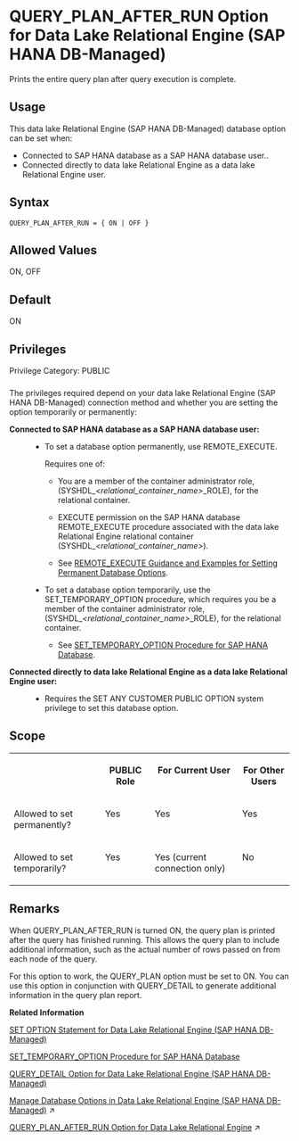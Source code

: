 <!-- loio60575248dc354201b6191e03d24b21fc -->

# QUERY\_PLAN\_AFTER\_RUN Option for Data Lake Relational Engine \(SAP HANA DB-Managed\)

Prints the entire query plan after query execution is complete.



<a name="loio60575248dc354201b6191e03d24b21fc__section_dzz_4jj_kyb"/>

## Usage

This data lake Relational Engine \(SAP HANA DB-Managed\) database option can be set when:

-   Connected to SAP HANA database as a SAP HANA database user..
-   Connected directly to data lake Relational Engine as a data lake Relational Engine user.



<a name="loio60575248dc354201b6191e03d24b21fc__section_i3k_cdt_lrb"/>

## Syntax

```
QUERY_PLAN_AFTER_RUN = { ON | OFF }
```



<a name="loio60575248dc354201b6191e03d24b21fc__section_swt_cdt_lrb"/>

## Allowed Values

ON, OFF



<a name="loio60575248dc354201b6191e03d24b21fc__section_c2r_ddt_lrb"/>

## Default

ON



<a name="loio60575248dc354201b6191e03d24b21fc__section_jy2_btb_dxb"/>

## Privileges

Privilege Category: PUBLIC



### 

The privileges required depend on your data lake Relational Engine \(SAP HANA DB-Managed\) connection method and whether you are setting the option temporarily or permanently:


<dl>
<dt><b>

Connected to SAP HANA database as a SAP HANA database user:

</b></dt>
<dd>

-   To set a database option permanently, use REMOTE\_EXECUTE.

    Requires one of:

    -   You are a member of the container administrator role, \(SYSHDL\_*<relational\_container\_name\>*\_ROLE\), for the relational container.
    -   EXECUTE permission on the SAP HANA database REMOTE\_EXECUTE procedure associated with the data lake Relational Engine relational container \(SYSHDL\_*<relational\_container\_name\>*\).

    -   See [REMOTE\_EXECUTE Guidance and Examples for Setting Permanent Database Options](remote-execute-guidance-and-examples-for-setting-permanent-database-options-0023bea.md).


-   To set a database option temporarily, use the SET\_TEMPORARY\_OPTION procedure, which requires you be a member of the container administrator role, \(SYSHDL\_*<relational\_container\_name\>*\_ROLE\), for the relational container.

    -   See [SET\_TEMPORARY\_OPTION Procedure for SAP HANA Database](../080-sap-hana-database-for-data-lake-relational-engine/set-temporary-option-procedure-for-sap-hana-database-abcd703.md).





</dd><dt><b>

Connected directly to data lake Relational Engine as a data lake Relational Engine user:

</b></dt>
<dd>

-   Requires the SET ANY CUSTOMER PUBLIC OPTION system privilege to set this database option.



</dd>
</dl>



<a name="loio60575248dc354201b6191e03d24b21fc__section_dml_2dt_lrb"/>

## Scope


<table>
<tr>
<th valign="top">

 

</th>
<th valign="top">

PUBLIC Role

</th>
<th valign="top">

For Current User

</th>
<th valign="top">

For Other Users

</th>
</tr>
<tr>
<td valign="top">

Allowed to set permanently?

</td>
<td valign="top">

Yes

</td>
<td valign="top">

Yes

</td>
<td valign="top">

Yes

</td>
</tr>
<tr>
<td valign="top">

Allowed to set temporarily?

</td>
<td valign="top">

Yes

</td>
<td valign="top">

Yes \(current connection only\)

</td>
<td valign="top">

No

</td>
</tr>
</table>



<a name="loio60575248dc354201b6191e03d24b21fc__section_ohf_fdt_lrb"/>

## Remarks

When QUERY\_PLAN\_AFTER\_RUN is turned ON, the query plan is printed after the query has finished running. This allows the query plan to include additional information, such as the actual number of rows passed on from each node of the query.

For this option to work, the QUERY\_PLAN option must be set to ON. You can use this option in conjunction with QUERY\_DETAIL to generate additional information in the query plan report.

**Related Information**  


[SET OPTION Statement for Data Lake Relational Engine \(SAP HANA DB-Managed\)](../030-sql-statements/set-option-statement-for-data-lake-relational-engine-sap-hana-db-managed-84a37a4.md "Changes options that affect the behavior of the database and its compatibility with Transact-SQL. Setting the value of an option can change the behavior for all users or an individual user, in either a temporary or permanent scope.")

[SET\_TEMPORARY\_OPTION Procedure for SAP HANA Database](../080-sap-hana-database-for-data-lake-relational-engine/set-temporary-option-procedure-for-sap-hana-database-abcd703.md "Grant database options temporarily for the current connection only on a data lake Relational Engine relational container.")

[QUERY\_DETAIL Option for Data Lake Relational Engine \(SAP HANA DB-Managed\)](query-detail-option-for-data-lake-relational-engine-sap-hana-db-managed-4aa5427.md "Specifies whether or not to include additional query information in the Query Detail section of the query plan.")

[Manage Database Options in Data Lake Relational Engine (SAP HANA DB-Managed)](https://help.sap.com/viewer/9220e7fec0fe4503b5c5a6e21d584e63/2024_1_QRC/en-US/964f12eb2961478b8205f5bfd8ee2ec6.html "Data lake Relational Engine database options are configurable settings that change the way the data lake Relational Engine instance behaves or performs.") :arrow_upper_right:

[QUERY_PLAN_AFTER_RUN Option for Data Lake Relational Engine](https://help.sap.com/viewer/19b3964099384f178ad08f2d348232a9/2024_1_QRC/en-US/a64dbdd384f21015983ac21e25acaab1.html "Prints the entire query plan after query execution is complete.") :arrow_upper_right:

